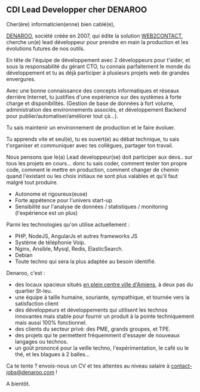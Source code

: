 ## CDI Lead Developper cher DENAROO

Cher(ère) informaticien(enne) bien cablé(e),

[DENAROO](http://www.denaroo.com), société créée en 2007, qui édite la solution [WEB2CONTACT](http://www.web2contact.com), cherche un(e) lead développeur pour prendre en main la production et les évolutions futures de nos outils.

En tête de l'équipe de développement avec 2 développeurs pour t'aider, et sous la responsabilité du gérant CTO, tu connais parfaitement le monde du développement et tu as déjà participer à plusieurs projets web de grandes envergures.

Avec une bonne connaissance des concepts informatiques et réseaux derrière Internet, tu justifies d'une expérience sur des systèmes à forte charge et disponibilités. (Gestion de base de données à fort volume, administration  des environnements associés, et développement Backend pour publier/automatiser/améliorer tout çà...).

Tu sais maintenir un environnement de production et le faire évoluer.

Tu apprends vite et seul(e), tu es ouvert(e) au débat technique, tu sais t'organiser et communiquer avec tes collègues, partager ton travail.

Nous pensons que le(a) Lead developpeur(se) doit participer aux devs.. sur tous les projets en cours... donc tu sais coder, comment tester ton propre code, comment le mettre en production, comment changer de chemin quand l'existant ou les choix initiaux ne sont plus valables et qu'il faut malgré tout produire.

- Autonome et rigoureux(euse)
- Forte appétence pour l'univers start-up
- Sensibilité sur l'analyse de données / statistiques / monitoring (l'expérience est un plus)

Parmi les technologies qu'on utilise actuellement :
- PHP, NodeJS, AngularJs et autres frameworks JS
- Système de téléphonie Voip.
- Nginx, Ansible, Mysql, Redis, ElasticSearch.
- Debian
- Toute techno qui sera la plus adaptée au besoin identifié.

Denaroo, c'est :
- des locaux spacieux situés [en plein centre ville d'Amiens](https://goo.gl/maps/TLLQwKsPCnJ2), à deux pas du quartier St-leu.
- une équipe à taille humaine, souriante, sympathique, et tournée vers la satisfaction client
- des développeurs et développements qui utilisent les technos innovantes mais stable pour fournir un produit à la pointe techniquement mais aussi 100% fonctionnel.
- des clients du secteur privé: des PME, grands groupes, et TPE.
- des projets qui te permettent fréquemment d'essayer de nouveaux langages ou technos.
- un goût prononcé pour la veille techno, l'expérimentation, le café ou le thé, et les blagues à 2 balles...

Ca te tente ? envois-nous un CV et tes attentes au niveau salaire à contact-jobs@denaroo.com !

A bientôt.
